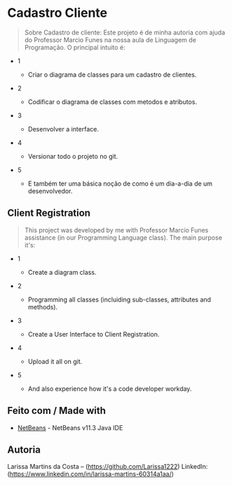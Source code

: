 # Cadastro Cliente
> Sobre Cadastro de cliente: Este projeto é de minha autoria com ajuda do Professor Marcio Funes na nossa aula de Linguagem de Programação. O principal intuito é:

* 1
    * Criar o diagrama de classes para um cadastro de clientes.
    
* 2
    *  Codificar o diagrama de classes com metodos e atributos.
    
* 3
    * Desenvolver a interface.
    
* 4
    * Versionar todo o projeto no git.
    
* 5
    * E também ter uma básica noção de como é um dia-a-dia de um desenvolvedor.


## Client Registration

> This project was developed by me with Professor Marcio Funes assistance (in our Programming Language class). The main purpose it's:

* 1
    * Create a diagram class.
    
* 2
    *  Programming all classes (incluiding sub-classes, attributes and methods).
    
* 3
    * Create a User Interface to Client Registration.
    
* 4
    * Upload it all on git.
    
* 5
    * And also experience how it's a code developer workday.
    

## Feito com / Made with

* [NetBeans](https://netbeans.org/) - NetBeans v11.3 Java IDE

## Autoria

Larissa Martins da Costa – (https://github.com/Larissa1222) LinkedIn: (https://www.linkedin.com/in/larissa-martins-60314a1aa/)



